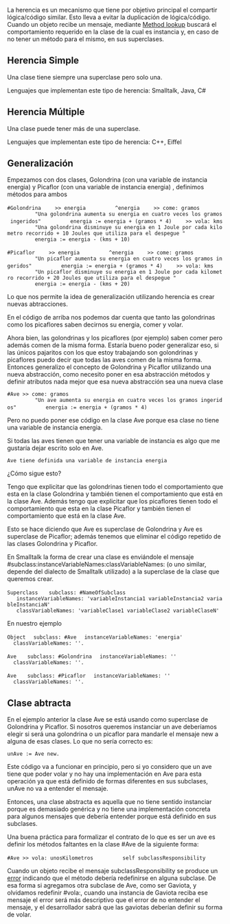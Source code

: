 La herencia es un mecanismo que tiene por objetivo principal el compartir lógica/código similar. Esto lleva a evitar la duplicación de lógica/código. Cuando un objeto recibe un mensaje, mediante [Method lookup](method-lookup.md) buscará el comportamiento requerido en la clase de la cual es instancia y, en caso de no tener un método para el mismo, en sus superclases.

Herencia Simple
---------------

Una clase tiene siempre una superclase pero solo una.

Lenguajes que implementan este tipo de herencia: Smalltalk, Java, C\#

Herencia Múltiple
-----------------

Una clase puede tener más de una superclase.

Lenguajes que implementan este tipo de herencia: C++, Eiffel

Generalización
--------------

Empezamos con dos clases, Golondrina (con una variable de instancia energia) y Picaflor (con una variable de instancia energia) , definimos métodos para ambos

`#Golondrina`
`    >> energia`
`         ^energia`
`    >> come: gramos`
`         "Una golondrina aumenta su energia en cuatro veces los gramos ingeridos"`
`         energia := energia + (gramos * 4)`
`    >> vola: kms`
`         "Una golondrina disminuye su energia en 1 Joule por cada kilometro recorrido + 10 Joules que utiliza para el despegue "`
`         energia := energia - (kms + 10)`

`#Picaflor`
`    >> energia`
`         ^energia`
`    >> come: gramos`
`         "Un picaflor aumenta su energia en cuatro veces los gramos ingeridos"`
`         energia := energia + (gramos * 4)`
`    >> vola: kms`
`         "Un picaflor disminuye su energia en 1 Joule por cada kilometro recorrido + 20 Joules que utiliza para el despegue "`
`         energia := energia - (kms + 20)`

Lo que nos permite la idea de generalización utilizando herencia es crear nuevas abtracciones.

En el código de arriba nos podemos dar cuenta que tanto las golondrinas como los picaflores saben decirnos su energia, comer y volar.

Ahora bien, las golondrinas y los picaflores (por ejemplo) saben comer pero además comen de la misma forma. Estaría bueno poder generalizar eso, si las únicos pajaritos con los que estoy trabajando son golondrinas y picaflores puedo decir que todas las aves comen de la misma forma. Entonces generalizo el concepto de Golondrina y Picaflor utilizando una nueva abstracción, como necesito poner en esa abstracción métodos y definir atributos nada mejor que esa nueva abstracción sea una nueva clase

`#Ave >> come: gramos`
`         "Un ave aumenta su energia en cuatro veces los gramos ingeridos"`
`         energia := energia + (gramos * 4)`

Pero no puedo poner ese código en la clase Ave porque esa clase no tiene una variable de instancia energia.

Si todas las aves tienen que tener una variable de instancia es algo que me gustaría dejar escrito solo en Ave.

`Ave tiene definida una variable de instancia energia`

¿Cómo sigue esto?

Tengo que explicitar que las golondrinas tienen todo el comportamiento que esta en la clase Golondrina y también tienen el comportamiento que está en la clase Ave. Además tengo que explicitar que los picaflores tienen todo el comportamiento que esta en la clase Picaflor y también tienen el comportamiento que está en la clase Ave.

Esto se hace diciendo que Ave es superclase de Golondrina y Ave es superclase de Picaflor; además tenemos que eliminar el código repetido de las clases Golondrina y Picaflor.

En Smalltalk la forma de crear una clase es enviándole el mensaje \#subclass:instanceVariableNames:classVariableNames: (o uno similar, depende del dialecto de Smalltalk utilizado) a la superclase de la clase que queremos crear.

`Superclass`
`   subclass: #NameOfSubclass`
`   instanceVariableNames: 'variableInstancia1 variableInstancia2 variableInstanciaN'`
`   classVariableNames: 'variableClase1 variableClase2 variableClaseN'`

En nuestro ejemplo

`Object`
`  subclass: #Ave`
`  instanceVariableNames: 'energia'`
`  classVariableNames: ''.`

`Ave `
`  subclass: #Golondrina`
`  instanceVariableNames: ''`
`  classVariableNames: ''.`

`Ave `
`  subclass: #Picaflor`
`  instanceVariableNames: ''`
`  classVariableNames: ''.`

Clase abtracta
--------------

En el ejemplo anterior la clase Ave se está usando como superclase de Golondrina y Picaflor. Si nosotros queremos instanciar un ave deberíamos elegir si será una golondrina o un picaflor para mandarle el mensaje new a alguna de esas clases. Lo que no sería correcto es:

`unAve := Ave new.`

Este código va a funcionar en principio, pero si yo considero que un ave tiene que poder volar y no hay una implementación en Ave para esta operación ya que está definido de formas diferentes en sus subclases, unAve no va a entender el mensaje.

Entonces, una clase abstracta es aquella que no tiene sentido instanciar porque es demasiado genérica y no tiene una implementación concreta para algunos mensajes que debería entender porque está definido en sus subclases.

Una buena práctica para formalizar el contrato de lo que es ser un ave es definir los métodos faltantes en la clase \#Ave de la siguiente forma:

`#Ave >> vola: unosKilometros`
`         self subclassResponsibility`

Cuando un objeto recibe el mensaje subclassResponsibility se produce un [error](manejo-de-errores.md) indicando que el método debería redefinirse en alguna subclase. De esa forma si agregamos otra subclase de Ave, como ser Gaviota, y olvidamos redefinir \#vola:, cuando una instancia de Gaviota reciba ese mensaje el error será más descriptivo que el error de no entender el mensaje, y el desarrollador sabrá que las gaviotas deberían definir su forma de volar.
